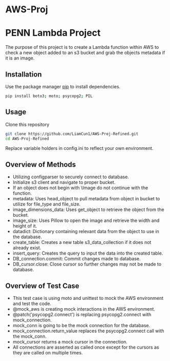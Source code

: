 # AWS-Proj

 # PENN Lambda Project  

 The purpose of this project is to create a Lambda function within AWS to check a new object added to an s3 bucket and grab the objects metadata if it is an image.  

 ## Installation  

 Use the package manager [pip](https://pip.pypa.io/en/stable) to install dependencies.  

```bash
pip install boto3; moto; psycopg2; PIL
```  

## Usage  

Clone this repository

```bash
git clone https://github.com/LiamCun1/AWS-Proj-Refined.git
cd AWS-Proj-Refined
```  

Replace variable holders in config.ini to reflect your own environment.

## Overview of Methods  

- Utilizing configparser to securely connect to database.
- Initialize s3 client and navigate to proper bucket.
- If an object does not begin with \Image do not continue with the function.
- metadata: Uses head_object to pull metadata from object in bucket to utilize for file_type and file_size.
- image_dimensions_data: Uses get_object to retrieve the object from the bucket.
- image_size: Uses Pillow to open the image and retrieve the width and height of it.
- datadict: Dictionary containing relevant data from the object to use in the database.
- create_table: Creates a new table s3_data_collection if it does not already exist.
- insert_query: Creates the query to input the data into the created table.
- DB_connection.commit: Commit changes made to database.
- DB_cursor.close: Close cursor so further changes may not be made to database. 

## Overview of Test Case

- This test case is using moto and unittest to mock the AWS environment and test the code. 
- @mock_aws is creating mock interactions in the AWS environment. 
- @patch('psycopg2.connect') is replacing psycopg2.connect with mock_connection. 
- mock_conn is going to be the mock connection for the database. 
- mock_connection.return_value replaces the psycopg2.connect call with the mock_conn. 
- mock_cursor returns a mock cursor in the connection. 
- All connections are asserted as called once except for the cursors as they are called on multiple times. 
